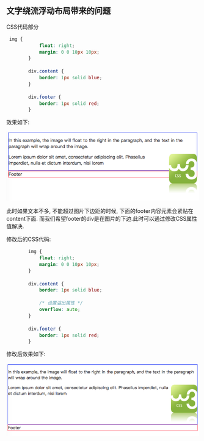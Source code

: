## 文字绕流浮动布局带来的问题

CSS代码部分
```css
 img {
            float: right;
            margin: 0 0 10px 10px;
        }

        div.content {
            border: 1px solid blue;
        }

        div.footer {
            border: 1px solid red;
        }
```

效果如下:

![](../../../images/float_around_1.png)


此时如果文本不多, 不能超过图片下边距的时候, 下面的footer内容元素会紧贴在content下面. 而我们希望footer的div是在图片的下边.此时可以通过修改CSS属性值解决.

修改后的CSS代码:
```css
        img {
            float: right;
            margin: 0 0 10px 10px;
        }

        div.content {
            border: 1px solid blue;

            /* 设置溢出属性 */
            overflow: auto;
        }

        div.footer {
            border: 1px solid red;
        }
``` 

修改后效果如下:

![](../../../images/float_around_2.png)
